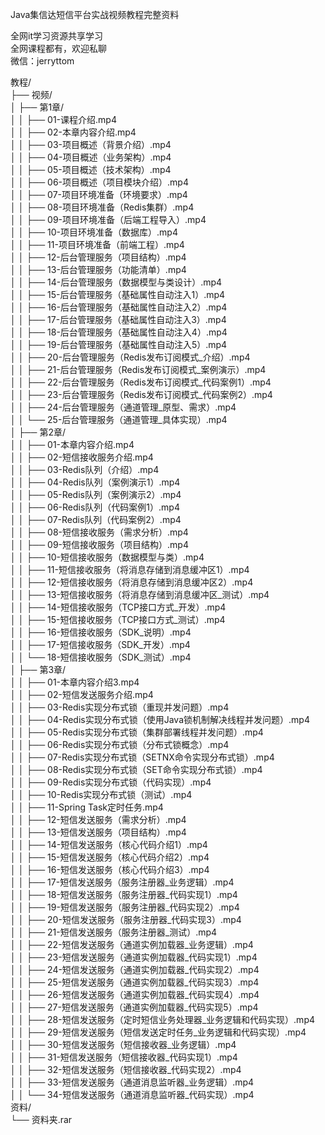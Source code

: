 Java集信达短信平台实战视频教程完整资料

全网it学习资源共享学习<br>全网课程都有，欢迎私聊<br>微信：jerryttom<br>

教程/<br> ├── 视频/<br> │ ├── 第1章/<br> │ │ ├── 01-课程介绍.mp4<br> │ │ ├── 02-本章内容介绍.mp4<br> │ │ ├── 03-项目概述（背景介绍）.mp4<br> │ │ ├── 04-项目概述（业务架构）.mp4<br> │ │ ├── 05-项目概述（技术架构）.mp4<br> │ │ ├── 06-项目概述（项目模块介绍）.mp4<br> │ │ ├── 07-项目环境准备（环境要求）.mp4<br> │ │ ├── 08-项目环境准备（Redis集群）.mp4<br> │ │ ├── 09-项目环境准备（后端工程导入）.mp4<br> │ │ ├── 10-项目环境准备（数据库）.mp4<br> │ │ ├── 11-项目环境准备（前端工程）.mp4<br> │ │ ├── 12-后台管理服务（项目结构）.mp4<br> │ │ ├── 13-后台管理服务（功能清单）.mp4<br> │ │ ├── 14-后台管理服务（数据模型与类设计）.mp4<br> │ │ ├── 15-后台管理服务（基础属性自动注入1）.mp4<br> │ │ ├── 16-后台管理服务（基础属性自动注入2）.mp4<br> │ │ ├── 17-后台管理服务（基础属性自动注入3）.mp4<br> │ │ ├── 18-后台管理服务（基础属性自动注入4）.mp4<br> │ │ ├── 19-后台管理服务（基础属性自动注入5）.mp4<br> │ │ ├── 20-后台管理服务（Redis发布订阅模式_介绍）.mp4<br> │ │ ├── 21-后台管理服务（Redis发布订阅模式_案例演示）.mp4<br> │ │ ├── 22-后台管理服务（Redis发布订阅模式_代码案例1）.mp4<br> │ │ ├── 23-后台管理服务（Redis发布订阅模式_代码案例2）.mp4<br> │ │ ├── 24-后台管理服务（通道管理_原型、需求）.mp4<br> │ │ └── 25-后台管理服务（通道管理_具体实现）.mp4<br> │ ├── 第2章/<br> │ │ ├── 01-本章内容介绍.mp4<br> │ │ ├── 02-短信接收服务介绍.mp4<br> │ │ ├── 03-Redis队列（介绍）.mp4<br> │ │ ├── 04-Redis队列（案例演示1）.mp4<br> │ │ ├── 05-Redis队列（案例演示2）.mp4<br> │ │ ├── 06-Redis队列（代码案例1）.mp4<br> │ │ ├── 07-Redis队列（代码案例2）.mp4<br> │ │ ├── 08-短信接收服务（需求分析）.mp4<br> │ │ ├── 09-短信接收服务（项目结构）.mp4<br> │ │ ├── 10-短信接收服务（数据模型与类）.mp4<br> │ │ ├── 11-短信接收服务（将消息存储到消息缓冲区1）.mp4<br> │ │ ├── 12-短信接收服务（将消息存储到消息缓冲区2）.mp4<br> │ │ ├── 13-短信接收服务（将消息存储到消息缓冲区_测试）.mp4<br> │ │ ├── 14-短信接收服务（TCP接口方式_开发）.mp4<br> │ │ ├── 15-短信接收服务（TCP接口方式_测试）.mp4<br> │ │ ├── 16-短信接收服务（SDK_说明）.mp4<br> │ │ ├── 17-短信接收服务（SDK_开发）.mp4<br> │ │ └── 18-短信接收服务（SDK_测试）.mp4<br> │ ├── 第3章/<br> │ │ ├── 01-本章内容介绍3.mp4<br> │ │ ├── 02-短信发送服务介绍.mp4<br> │ │ ├── 03-Redis实现分布式锁（重现并发问题）.mp4<br> │ │ ├── 04-Redis实现分布式锁（使用Java锁机制解决线程并发问题）.mp4<br> │ │ ├── 05-Redis实现分布式锁（集群部署线程并发问题）.mp4<br> │ │ ├── 06-Redis实现分布式锁（分布式锁概念）.mp4<br> │ │ ├── 07-Redis实现分布式锁（SETNX命令实现分布式锁）.mp4<br> │ │ ├── 08-Redis实现分布式锁（SET命令实现分布式锁）.mp4<br> │ │ ├── 09-Redis实现分布式锁（代码实现）.mp4<br> │ │ ├── 10-Redis实现分布式锁（测试）.mp4<br> │ │ ├── 11-Spring Task定时任务.mp4<br> │ │ ├── 12-短信发送服务（需求分析）.mp4<br> │ │ ├── 13-短信发送服务（项目结构）.mp4<br> │ │ ├── 14-短信发送服务（核心代码介绍1）.mp4<br> │ │ ├── 15-短信发送服务（核心代码介绍2）.mp4<br> │ │ ├── 16-短信发送服务（核心代码介绍3）.mp4<br> │ │ ├── 17-短信发送服务（服务注册器_业务逻辑）.mp4<br> │ │ ├── 18-短信发送服务（服务注册器_代码实现1）.mp4<br> │ │ ├── 19-短信发送服务（服务注册器_代码实现2）.mp4<br> │ │ ├── 20-短信发送服务（服务注册器_代码实现3）.mp4<br> │ │ ├── 21-短信发送服务（服务注册器_测试）.mp4<br> │ │ ├── 22-短信发送服务（通道实例加载器_业务逻辑）.mp4<br> │ │ ├── 23-短信发送服务（通道实例加载器_代码实现1）.mp4<br> │ │ ├── 24-短信发送服务（通道实例加载器_代码实现2）.mp4<br> │ │ ├── 25-短信发送服务（通道实例加载器_代码实现3）.mp4<br> │ │ ├── 26-短信发送服务（通道实例加载器_代码实现4）.mp4<br> │ │ ├── 27-短信发送服务（通道实例加载器_代码实现5）.mp4<br> │ │ ├── 28-短信发送服务（定时短信业务处理器_业务逻辑和代码实现）.mp4<br> │ │ ├── 29-短信发送服务（短信发送定时任务_业务逻辑和代码实现）.mp4<br> │ │ ├── 30-短信发送服务（短信接收器_业务逻辑）.mp4<br> │ │ ├── 31-短信发送服务（短信接收器_代码实现1）.mp4<br> │ │ ├── 32-短信发送服务（短信接收器_代码实现2）.mp4<br> │ │ ├── 33-短信发送服务（通道消息监听器_业务逻辑）.mp4<br> │ │ └── 34-短信发送服务（通道消息监听器_代码实现）.mp4<br> 资料/<br> └── 资料夹.rar